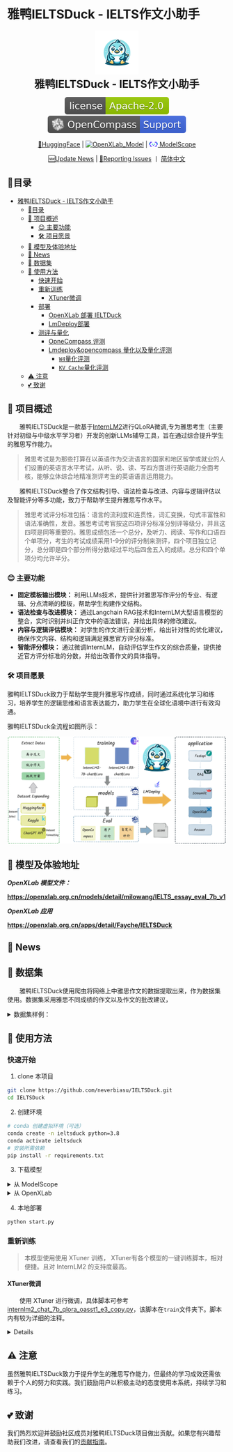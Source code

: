 # 雅鸭IELTSDuck - IELTS作文小助手
<div align="center">


<img src="./images/ICON.jpg" style="width: 20%">
  <div align="center">
    <b><font size="5">雅鸭IELTSDuck - IELTS作文小助手</font></b>
  </div>


[![license][license-image]][license-url]
[![evaluation][evaluation-image]][evaluation-url]

[🤗HuggingFace]() | [![OpenXLab_Model][OpenXLab_Model-image]][OpenXLab_Model-url] | [<img src="./images/modelscope_logo.png" width="20px" /> ModelScope][ModelScope-url]

[🆕Update News](#-news) | [🤔Reporting Issues][Issues-url] 丨 
 [简体中文](./README.md)

[license-image]: ./images/license.svg
[evaluation-image]: ./images/compass_support.svg
[OpenXLab_Model-image]: https://cdn-static.openxlab.org.cn/header/openxlab_models.svg
[OpenXLab_App-image]: https://cdn-static.openxlab.org.cn/app-center/openxlab_app.svg
[bilibili-image]: https://img.shields.io/badge/AMchat-bilibili-%23fb7299

[license-url]: ./LICENSE
[evaluation-url]: https://github.com/internLM/OpenCompass/
[OpenXLab_Model-url]: https://openxlab.org.cn/models/detail/milowang/IELTS_essay_eval_7b_v1
[OpenXLab_App-url]: https://openxlab.org.cn/apps/detail/Fayche/IELTSDuck
[ModelScope-url]: https://github.com/neverbiasu/IELTSDuck
[Issues-url]: https://github.com/neverbiasu/IELTSDuck/issues


</div>

## 📝目录

- [雅鸭IELTSDuck - IELTS作文小助手](#雅鸭ieltsduck---ielts作文小助手)
  - [📝目录](#目录)
  - [📖 项目概述](#-项目概述)
    - [😊 主要功能](#-主要功能)
    - [🛠️ 项目愿景](#️-项目愿景)
  - [🔗 模型及体验地址](#-模型及体验地址)
  - [🚀 News](#-news)
  - [🧾 数据集](#-数据集)
  - [💼 使用方法](#-使用方法)
    - [快速开始](#快速开始)
    - [重新训练](#重新训练)
      - [XTuner微调](#xtuner微调)
    - [部署](#部署)
      - [OpenXLab 部署 IELTDuck](#openxlab-部署-ieltduck)
      - [LmDeploy部署](#lmdeploy部署)
    - [测评与量化](#测评与量化)
      - [OpneCompass 评测](#opnecompass-评测)
      - [Lmdeploy\&opencompass 量化以及量化评测](#lmdeployopencompass-量化以及量化评测)
        - [`W4`量化评测](#w4量化评测)
        - [`KV Cache`量化评测](#kv-cache量化评测)
  - [⚠️ 注意](#️-注意)
  - [💕 致谢](#-致谢)



## 📖 项目概述

&emsp;&emsp;雅鸭IELTSDuck是一款基于[InternLM2](https://github.com/InternLM/InternLM.git)进行QLoRA微调,专为雅思考生（主要针对初级与中级水平学习者）开发的创新LLMs辅导工具，旨在通过综合提升学生的雅思写作能力。

> 雅思考试是为那些打算在以英语作为交流语言的国家和地区留学或就业的人们设置的英语言水平考试，从听、说、读、写四方面进行英语能力全面考核，能够立体综合地精准测评考生的英语语言运用能力。


&emsp;&emsp;雅鸭IELTSDuck整合了作文结构引导、语法检查与改进、内容与逻辑评估以及智能评分等多功能，致力于帮助学生提升雅思写作水平。

> 雅思考试评分标准包括：语言的流利度和连贯性，词汇变换，句式丰富性和语法准确性，发音。雅思考试考官按这四项评分标准分别评等级分，并且这四项是同等重要的。雅思成绩包括一个总分，及听力、阅读、写作和口语四个单项分，考生的考试成绩采用1-9分的评分制来测评，四个项目独立记分，总分即是四个部分所得分数经过平均后四舍五入的成绩。总分和四个单项分均允许半分。

### 😊 主要功能

- **固定模板输出模块：** 利用LLMs技术，提供针对雅思写作评分的专业、有逻辑、分点清晰的模板，帮助学生构建作文结构。
- **语法检查与改进模块：** 通过Langchain RAG技术和InternLM大型语言模型的整合，实时识别并纠正作文中的语法错误，并给出具体的修改建议。
- **内容与逻辑评估模块：** 对学生的作文进行全面分析，给出针对性的优化建议，确保作文内容、结构和逻辑满足雅思官方评分标准。
- **智能评分模块：** 通过微调InternLM，自动评估学生作文的综合质量，提供接近官方评分标准的分数，并给出改善作文的具体指导。

### 🛠️ 项目愿景

雅鸭IELTSDuck致力于帮助学生提升雅思写作成绩，同时通过系统化学习和练习，培养学生的逻辑思维和语言表达能力，助力学生在全球化语境中进行有效沟通。

雅鸭IELTSDuck全流程如图所示：

<p align="center">
    <img src="./images/IELTSDuck.jpeg" alt="alt text">
</p>

## 🔗 模型及体验地址

***OpenXLab 模型文件：***

**https://openxlab.org.cn/models/detail/milowang/IELTS_essay_eval_7b_v1**

***OpenXLab 应用***

**https://openxlab.org.cn/apps/detail/Fayche/IELTSDuck**

## 🚀 News


## 🧾 数据集

&emsp;&emsp;雅鸭IELTSDuck使用爬虫将网络上中雅思作文的数据提取出来，作为数据集使用。数据集采用雅思不同成绩的作文以及作文的批改建议，
<details>
<summary>数据集样例：</summary>

题目
```text

Interview form the basic selection criteria for most large companies. However, some people think that interview is not a reliable method of choosing whom to employ and there are better methods. To what extent to you agree or disagree?	

文章
To agree or disagree with the statement that interviews are the basic filteration criteria is an important issue. Putting the discussion in a wider context, interviews has always been debatable. Even though some people think that there are better methods for employing a resource rather than interviews , I wholeheartedly believe that interview is a good method for recruiting candidates. First I will discuss some arguments supporting my ideas about this statement, after which some aspects against that will be presented.

On the one hand, many people agree with this statement for many noteworthy reasons. The most remarkable is that the recruiters can get an idea about the personalitty and skills of the potential employees .For instance,when the person is asked about any topic and he answers it in a concise and crisp manner,then the recruiter gets to know he is suitable for the job. Another key reason is that if a candidate is asked about case studies then the recruiters can judge the personality traits of that employee and also the ability to think outside the box.

On the other hand, other people disagree with this statement for many reasons. They believe that other modes of recruiting like written tests and group discussions will help understand the mindset in a better manner.Written tests help in evaluating the technical or theoretical knowlege of a person.

Group discussions help in getting a grasp of the conversational skills that he/she possesses.For example,in sales and marketing jobs conversational skills play a major role.

All in all, when all the specific reasons and relevant examples are considered and evaluated, I strongly agree with the idea supporting this statement because its benefits outweigh its drawbacks.	**Task Achievement (6.5)**
- The essay effectively addresses the task and presents a clear stance on the issue of whether interviews are a reliable method of employee selection.
- The ideas presented are relevant to the task and are supported with appropriate arguments and examples.
- The essay covers all aspects of the task, including the advantages and disadvantages of using interviews for hiring.

批改建议
**Coherence and Cohesion (7.0)**
- The essay is well-organized and the transitions between sentences and paragraphs are smooth and logical.
- The use of connecting words and phrases helps maintain a clear progression of ideas.
- The essay follows a logical structure, with an introduction, body paragraphs that present opposing viewpoints, and a conclusion that summarizes the main points.

**Lexical Resource (6.0)**
- The essay uses a range of vocabulary, including some more complex and technical terms related to the topic of employee selection.
- There are some minor inaccuracies in vocabulary usage, such as the use of "personalitty" instead of "personality" and "crisp" instead of "clear."
- The vocabulary is generally appropriate for the given context.

**Grammatical Range and Accuracy (6.5)**
- The essay exhibits a variety of sentence structures, including complex and compound sentences.
- There are some grammatical errors, such as incorrect verb forms (e.g., "helps understand" instead of "helps one understand") and sentence construction (e.g., "For example,in sales and marketing jobs conversational skills play a major role.").
- The use of punctuation is generally correct, but there are some minor errors with commas.

**Overall Band Score: 6.5**
- The essay meets the requirements of the task and presents a clear and well-supported argument.
- The organization and structure of the essay are logical and coherent.
- The use of vocabulary is generally appropriate, but with some minor inaccuracies.
- There are some grammatical errors, but they do not significantly affect the overall quality of the essay.

**Feedback and Additional Comments:**

- **Strengths:** The essay effectively addresses the task, presents a clear stance, and provides relevant arguments and examples. The organization and structure of the essay are also strong.
- **Areas for improvement:** The essay could be improved by addressing the grammatical errors and inaccuracies in vocabulary usage. Additionally, the use of more complex sentence structures and a wider range of vocabulary would enhance the overall quality of the essay.	6.5
```
</details>

## 💼 使用方法
### 快速开始

<!-- ## 微调 -->

1. clone 本项目

```bash
git clone https://github.com/neverbiasu/IELTSDuck.git
cd IELTSDuck
```

2. 创建环境

```bash
# conda 创建虚拟环境（可选）
conda create -n ieltsduck python=3.8
conda activate ieltsduck
# 安装所需依赖
pip install -r requirements.txt
```

3. 下载模型

<details>
<summary> 从 ModelScope </summary>

参考 [模型的下载](https://www.modelscope.cn/docs/%E6%A8%A1%E5%9E%8B%E7%9A%84%E4%B8%8B%E8%BD%BD) 。

```bash
pip install modelscope
```

```python
from modelscope.hub.snapshot_download import snapshot_download
model_dir = snapshot_download('kmno4zx/huanhuan-chat-internlm2', cache_dir='./')
```

</details>


<details>
<summary> 从 OpenXLab </summary>

参考 [下载模型](https://openxlab.org.cn/docs/models/%E4%B8%8B%E8%BD%BD%E6%A8%A1%E5%9E%8B.html) 。

```bash
pip install openxlab
```

```python
from openxlab.model import download
download(model_repo='milowang/IELTS_essay_eval_cn_7b_v1', 
        model_name='IELTSDuck', output='./')
```

</details>

4. 本地部署

```bash
python start.py
```
### 重新训练

>本模型使用使用 XTuner 训练， XTuner有各个模型的一键训练脚本，相对便捷。且对 InternLM2 的支持度最高。

#### XTuner微调
&emsp;&emsp;使用 XTuner 进行微调，具体脚本可参考[internlm2_chat_7b_qlora_oasst1_e3_copy.py](./train/internlm2_chat_7b_qlora_oasst1_e3_copy.py)，该脚本在`train`文件夹下。脚本内有较为详细的注释。

<details>
  
### 部署
  
#### OpenXLab 部署 IELTDuck

&emsp;&emsp;仅需要 Fork 本仓库，然后在 OpenXLab 上创建一个新的项目，将 Fork 的仓库与新建的项目关联，即可在 OpenXLab 上部署 IELTSDuck。

&emsp;&emsp;***OPenXLab IELTSDuck https://openxlab.org.cn/apps/detail/Fayche/IELTSDuck***

![Alt text](images/openxlab.png)

#### LmDeploy部署

- 首先安装LmDeploy

```shell
pip install -U lmdeploy
```

- 然后转换模型为`turbomind`格式

> --dst-path: 可以指定转换后的模型存储位置。

```shell
lmdeploy convert internlm2-chat-7b  要转化的模型地址 --dst-path 转换后的模型地址
```

- LmDeploy Chat 对话

```shell
lmdeploy chat turbomind 转换后的turbomind模型地址
```
### 测评与量化
#### OpneCompass 评测

- 安装 OpenCompass

```shell
git clone https://github.com/open-compass/opencompass
cd opencompass
pip install -e .
```

- 下载解压数据集

```shell
cp /share/temp/datasets/OpenCompassData-core-20231110.zip /root/opencompass/
unzip OpenCompassData-core-20231110.zip
```

- 评测启动！

```shell
python run.py \
    --datasets ceval_gen \
    --hf-path /root/model/huanhuan/kmno4zx/huanhuan-chat-internlm2 \
    --tokenizer-path /root/model/huanhuan/kmno4zx/huanhuan-chat-internlm2 \
    --tokenizer-kwargs padding_side='left' truncation='left'     trust_remote_code=True \
    --model-kwargs device_map='auto' trust_remote_code=True \
    --max-seq-len 2048 \
    --max-out-len 16 \
    --batch-size 2  \
    --num-gpus 1 \
    --debug
```

#### Lmdeploy&opencompass 量化以及量化评测  
##### `W4`量化评测  

- `W4`量化
```shell
lmdeploy lite auto_awq 要量化的模型地址 --work-dir 量化后的模型地址
```
- 转化为`TurbMind`
```shell
lmdeploy convert internlm2-chat-7b 量化后的模型地址  --model-format awq --group-size 128 --dst-path 转换后的模型地址
```
- 评测`config`编写  
```python
from mmengine.config import read_base
from opencompass.models.turbomind import TurboMindModel

with read_base():
 # choose a list of datasets   
 from .datasets.ceval.ceval_gen import ceval_datasets 
 # and output the results in a choosen format
#  from .summarizers.medium import summarizer

datasets = [*ceval_datasets]

internlm2_chat_7b = dict(
     type=TurboMindModel,
     abbr='internlm2-chat-7b-turbomind',
     path='转换后的模型地址',
     engine_config=dict(session_len=512,
         max_batch_size=2,
         rope_scaling_factor=1.0),
     gen_config=dict(top_k=1,
         top_p=0.8,
         temperature=1.0,
         max_new_tokens=100),
     max_out_len=100,
     max_seq_len=512,
     batch_size=2,
     concurrency=1,
     #  meta_template=internlm_meta_template,
     run_cfg=dict(num_gpus=1, num_procs=1),
)
models = [internlm2_chat_7b]

```
- 评测启动！
```shell
python run.py configs/eval_turbomind.py -w 指定结果保存路径
```
##### `KV Cache`量化评测 
- 转换为`TurbMind`
```shell
lmdeploy convert internlm2-chat-7b  模型路径 --dst-path 转换后模型路径
```
- 计算与获得量化参数
```shell
# 计算
lmdeploy lite calibrate 模型路径 --calib-dataset 'ptb' --calib-samples 128 --calib-seqlen 2048 --work-dir 参数保存路径
# 获取量化参数
lmdeploy lite kv_qparams 参数保存路径 转换后模型路径/triton_models/weights/ --num-tp 1
```
- 更改`quant_policy`改成`4`,更改上述`config`里面的路径
- 评测启动！
```shell
python run.py configs/eval_turbomind.py -w 结果保存路径
```
结果文件可在同目录文件[results](./results)中获取

</details>

## ⚠️ 注意

虽然雅鸭IELTSDuck致力于提升学生的雅思写作能力，但最终的学习成效还需依赖于个人的努力和实践。我们鼓励用户以积极主动的态度使用本系统，持续学习和练习。

## 💕 致谢

我们热烈欢迎并鼓励社区成员对雅鸭IELTSDuck项目做出贡献。如果您有兴趣帮助我们改进，请查看我们的[贡献指南](链接到贡献指南)。
